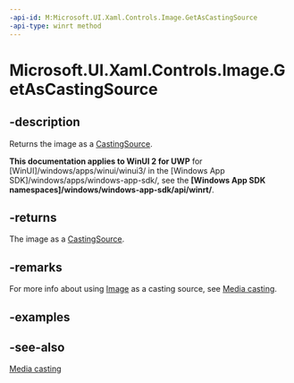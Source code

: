 ```yaml
---
-api-id: M:Microsoft.UI.Xaml.Controls.Image.GetAsCastingSource
-api-type: winrt method
---
```


<!-- Method syntax
public Windows.Media.Casting.CastingSource GetAsCastingSource()
-->

# Microsoft.UI.Xaml.Controls.Image.GetAsCastingSource

## -description
Returns the image as a [CastingSource](/uwp/api/windows.media.casting.castingsource).

**This documentation applies to WinUI 2 for UWP** for [WinUI]/windows/apps/winui/winui3/ in the [Windows App SDK]/windows/apps/windows-app-sdk/, see the **[Windows App SDK namespaces]/windows/windows-app-sdk/api/winrt/**.

## -returns
The image as a [CastingSource](/uwp/api/windows.media.casting.castingsource).

## -remarks
For more info about using [Image](image.md) as a casting source, see [Media casting](/windows/uwp/audio-video-camera/media-casting).

## -examples

## -see-also
[Media casting](/windows/uwp/audio-video-camera/media-casting)
